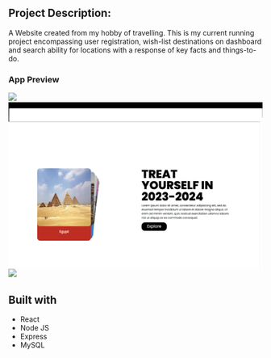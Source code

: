 ## Project Description:
A Website created from my hobby of travelling. This is my current running project encompassing user registration, wish-list destinations on dashboard and search ability for locations with a response of key facts and things-to-do.
 

 ### App Preview
![](./frontend/src/images/Screenshot-page-1.png)
![](./frontend/src/images/Screenshot%20-page-2.png)
![](./frontend/src/images/Screenshot%20-page-3.png)


## Built with
- React
- Node JS
- Express
- MySQL

